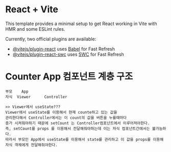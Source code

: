 # React + Vite

This template provides a minimal setup to get React working in Vite with HMR and some ESLint rules.

Currently, two official plugins are available:

- [@vitejs/plugin-react](https://github.com/vitejs/vite-plugin-react/blob/main/packages/plugin-react/README.md) uses [Babel](https://babeljs.io/) for Fast Refresh
- [@vitejs/plugin-react-swc](https://github.com/vitejs/vite-plugin-react-swc) uses [SWC](https://swc.rs/) for Fast Refresh



# Counter App 컴포넌트 계층 구조 
    부모    App 
    자식  Viewer      Controller
    
    >> Viewer에서 useState???
    Viewer에서 useState를 이용해서 현재 counte하고 있는 값을 
    관리한다해서 Controller에서는 이 count의 값을 버튼을 누를때마다 
    증가 시켜줘야하기 때문에 setCount 는 Controller컴포넌트에서 이루어져야한다. 
    즉, setCount를 props 를 이용해서 전달해줘야하는데 이는 자식 컴포넌트간에서는 불가능하다. 
    따라서 부모인 App에서 useState를 이용해서 state를 관리하고 이 값을 props를 이용해 자식 객체에게 전달해줘야한다.